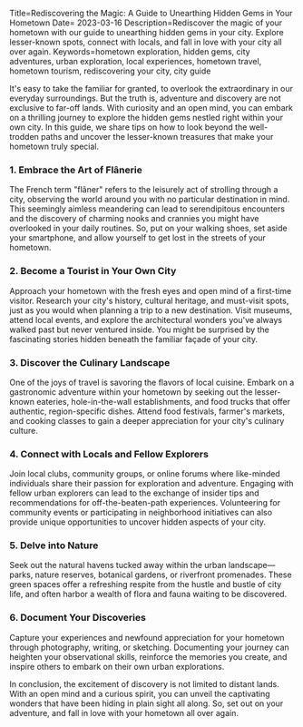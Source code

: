 Title=Rediscovering the Magic: A Guide to Unearthing Hidden Gems in Your Hometown
Date= 2023-03-16
Description=Rediscover the magic of your hometown with our guide to unearthing hidden gems in your city. Explore lesser-known spots, connect with locals, and fall in love with your city all over again.
Keywords=hometown exploration, hidden gems, city adventures, urban exploration, local experiences, hometown travel, hometown tourism, rediscovering your city, city guide

It's easy to take the familiar for granted, to overlook the extraordinary in our everyday surroundings. But the truth is, adventure and discovery are not exclusive to far-off lands. With curiosity and an open mind, you can embark on a thrilling journey to explore the hidden gems nestled right within your own city. In this guide, we share tips on how to look beyond the well-trodden paths and uncover the lesser-known treasures that make your hometown truly special.

### 1. Embrace the Art of Flânerie

The French term "flâner" refers to the leisurely act of strolling through a city, observing the world around you with no particular destination in mind. This seemingly aimless meandering can lead to serendipitous encounters and the discovery of charming nooks and crannies you might have overlooked in your daily routines. So, put on your walking shoes, set aside your smartphone, and allow yourself to get lost in the streets of your hometown.

### 2. Become a Tourist in Your Own City

Approach your hometown with the fresh eyes and open mind of a first-time visitor. Research your city's history, cultural heritage, and must-visit spots, just as you would when planning a trip to a new destination. Visit museums, attend local events, and explore the architectural wonders you've always walked past but never ventured inside. You might be surprised by the fascinating stories hidden beneath the familiar façade of your city.

### 3. Discover the Culinary Landscape

One of the joys of travel is savoring the flavors of local cuisine. Embark on a gastronomic adventure within your hometown by seeking out the lesser-known eateries, hole-in-the-wall establishments, and food trucks that offer authentic, region-specific dishes. Attend food festivals, farmer's markets, and cooking classes to gain a deeper appreciation for your city's culinary culture.

### 4. Connect with Locals and Fellow Explorers

Join local clubs, community groups, or online forums where like-minded individuals share their passion for exploration and adventure. Engaging with fellow urban explorers can lead to the exchange of insider tips and recommendations for off-the-beaten-path experiences. Volunteering for community events or participating in neighborhood initiatives can also provide unique opportunities to uncover hidden aspects of your city.

### 5. Delve into Nature

Seek out the natural havens tucked away within the urban landscape—parks, nature reserves, botanical gardens, or riverfront promenades. These green spaces offer a refreshing respite from the hustle and bustle of city life, and often harbor a wealth of flora and fauna waiting to be discovered.

### 6. Document Your Discoveries

Capture your experiences and newfound appreciation for your hometown through photography, writing, or sketching. Documenting your journey can heighten your observational skills, reinforce the memories you create, and inspire others to embark on their own urban explorations.

In conclusion, the excitement of discovery is not limited to distant lands. With an open mind and a curious spirit, you can unveil the captivating wonders that have been hiding in plain sight all along. So, set out on your adventure, and fall in love with your hometown all over again.